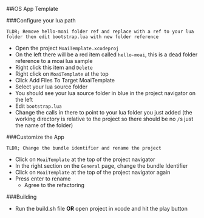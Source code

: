##iOS App Template

###Configure your lua path

    TLDR; Remove hello-moai folder ref and replace with a ref to your lua folder then edit bootstrap.lua with new folder reference

 * Open the project `MoaiTemplate.xcodeproj`
 * On the left there will be a red item called `hello-moai`, this is a dead folder reference to a moai lua sample
 * Right click this item and `Delete`
 * Right click on `MoaiTemplate` at the top
 * Click Add Files To Target MoaiTemplate
 * Select your lua source folder
 * You should see your lua source folder in blue in the project navigator on the left
 * Edit `bootstrap.lua`
 * Change the calls in there to point to your lua folder you just added (the working directory is relative to the project so there should be no `/`s just the name of the folder)

###Customize the App
 
    TLDR; Change the bundle identifier and rename the project

  * Click on `MoaiTemplate` at the top of the project navigator
  * In the right section on the `General` page, change the bundle Identifier
  * Click on `MoaiTemplate` at the top of the project navigator again
  * Press enter to rename
	* Agree to the refactoring
	
	
###Building

  * Run the build.sh file __OR__ open project in xcode and hit the play button
	
	